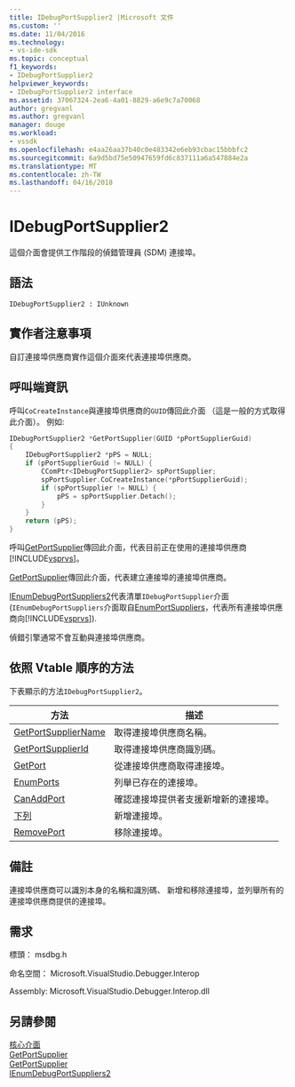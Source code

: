 ```yaml
---
title: IDebugPortSupplier2 |Microsoft 文件
ms.custom: ''
ms.date: 11/04/2016
ms.technology:
- vs-ide-sdk
ms.topic: conceptual
f1_keywords:
- IDebugPortSupplier2
helpviewer_keywords:
- IDebugPortSupplier2 interface
ms.assetid: 37067324-2ea6-4a01-8829-a6e9c7a70068
author: gregvanl
ms.author: gregvanl
manager: douge
ms.workload:
- vssdk
ms.openlocfilehash: e4aa26aa37b40c0e483342e6eb93cbac15bbbfc2
ms.sourcegitcommit: 6a9d5bd75e50947659fd6c837111a6a547884e2a
ms.translationtype: MT
ms.contentlocale: zh-TW
ms.lasthandoff: 04/16/2018
---
```

# <a name="idebugportsupplier2"></a>IDebugPortSupplier2
這個介面會提供工作階段的偵錯管理員 (SDM) 連接埠。  
  
## <a name="syntax"></a>語法  
  
```  
IDebugPortSupplier2 : IUnknown  
```  
  
## <a name="notes-for-implementers"></a>實作者注意事項  
 自訂連接埠供應商實作這個介面來代表連接埠供應商。  
  
## <a name="notes-for-callers"></a>呼叫端資訊  
 呼叫`CoCreateInstance`與連接埠供應商的`GUID`傳回此介面 （這是一般的方式取得此介面）。 例如:   
  
```cpp  
IDebugPortSupplier2 *GetPortSupplier(GUID *pPortSupplierGuid)  
{  
    IDebugPortSupplier2 *pPS = NULL;  
    if (pPortSupplierGuid != NULL) {  
        CComPtr<IDebugPortSupplier2> spPortSupplier;  
        spPortSupplier.CoCreateInstance(*pPortSupplierGuid);  
        if (spPortSupplier != NULL) {  
            pPS = spPortSupplier.Detach();  
        }  
    }  
    return (pPS);  
}  
```  
  
 呼叫[GetPortSupplier](../../../extensibility/debugger/reference/idebugcoreserver2-getportsupplier.md)傳回此介面，代表目前正在使用的連接埠供應商[!INCLUDE[vsprvs](../../../code-quality/includes/vsprvs_md.md)]。  
  
 [GetPortSupplier](../../../extensibility/debugger/reference/idebugport2-getportsupplier.md)傳回此介面，代表建立連接埠的連接埠供應商。  
  
 [IEnumDebugPortSuppliers2](../../../extensibility/debugger/reference/ienumdebugportsuppliers2.md)代表清單`IDebugPortSupplier`介面 (`IEnumDebugPortSuppliers`介面取自[EnumPortSuppliers](../../../extensibility/debugger/reference/idebugcoreserver2-enumportsuppliers.md)，代表所有連接埠供應商向[!INCLUDE[vsprvs](../../../code-quality/includes/vsprvs_md.md)]).  
  
 偵錯引擎通常不會互動與連接埠供應商。  
  
## <a name="methods-in-vtable-order"></a>依照 Vtable 順序的方法  
 下表顯示的方法`IDebugPortSupplier2`。  
  
|方法|描述|  
|------------|-----------------|  
|[GetPortSupplierName](../../../extensibility/debugger/reference/idebugportsupplier2-getportsuppliername.md)|取得連接埠供應商名稱。|  
|[GetPortSupplierId](../../../extensibility/debugger/reference/idebugportsupplier2-getportsupplierid.md)|取得連接埠供應商識別碼。|  
|[GetPort](../../../extensibility/debugger/reference/idebugportsupplier2-getport.md)|從連接埠供應商取得連接埠。|  
|[EnumPorts](../../../extensibility/debugger/reference/idebugportsupplier2-enumports.md)|列舉已存在的連接埠。|  
|[CanAddPort](../../../extensibility/debugger/reference/idebugportsupplier2-canaddport.md)|確認連接埠提供者支援新增新的連接埠。|  
|[下列](../../../extensibility/debugger/reference/idebugportsupplier2-addport.md)|新增連接埠。|  
|[RemovePort](../../../extensibility/debugger/reference/idebugportsupplier2-removeport.md)|移除連接埠。|  
  
## <a name="remarks"></a>備註  
 連接埠供應商可以識別本身的名稱和識別碼、 新增和移除連接埠，並列舉所有的連接埠供應商提供的連接埠。  
  
## <a name="requirements"></a>需求  
 標頭： msdbg.h  
  
 命名空間： Microsoft.VisualStudio.Debugger.Interop  
  
 Assembly: Microsoft.VisualStudio.Debugger.Interop.dll  
  
## <a name="see-also"></a>另請參閱  
 [核心介面](../../../extensibility/debugger/reference/core-interfaces.md)   
 [GetPortSupplier](../../../extensibility/debugger/reference/idebugport2-getportsupplier.md)   
 [GetPortSupplier](../../../extensibility/debugger/reference/idebugcoreserver2-getportsupplier.md)   
 [IEnumDebugPortSuppliers2](../../../extensibility/debugger/reference/ienumdebugportsuppliers2.md)
